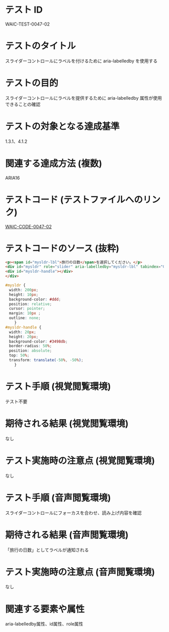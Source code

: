 # テスト ID
WAIC-TEST-0047-02

# テストのタイトル
スライダーコントロールにラベルを付けるために aria-labelledby を使用する

# テストの目的
スライダーコントロールにラベルを提供するために aria-labelledby 属性が使用できることの確認

# テストの対象となる達成基準 
1.3.1、4.1.2

# 関連する達成方法 (複数)
ARIA16

# テストコード (テストファイルへのリンク)
[WAIC-CODE-0047-02](https://waic.github.io/as_test/WAIC-CODE/WAIC-CODE-0047-02.html)

# テストコードのソース (抜粋)
```HTML
<p><span id="mysldr-lbl">旅行の日数</span>を選択してください。</p>
<div id="mysldr" role="slider" aria-labelledby="mysldr-lbl" tabindex="0" aria-valuenow="15">
<div id="mysldr-handle"></div>
</div>
```

```CSS
#mysldr {
　width: 200px;
　height: 10px;
　background-color: #ddd;
　position: relative;
　cursor: pointer;
　margin: 10px ;
　outline: none;
    }
#mysldr-handle {
　width: 20px;
　height: 20px;
　background-color: #3498db;
　border-radius: 50%;
　position: absolute;
　top: 50%;
　transform: translate(-50%, -50%);
    }
```

# テスト手順 (視覚閲覧環境)
テスト不要

# 期待される結果 (視覚閲覧環境)
なし

# テスト実施時の注意点 (視覚閲覧環境)
なし

# テスト手順 (音声閲覧環境)
スライダーコントロールにフォーカスを合わせ、読み上げ内容を確認

# 期待される結果 (音声閲覧環境)
「旅行の日数」としてラベルが通知される

# テスト実施時の注意点 (音声閲覧環境)
なし

# 関連する要素や属性
aria-labelledby属性、id属性、role属性

